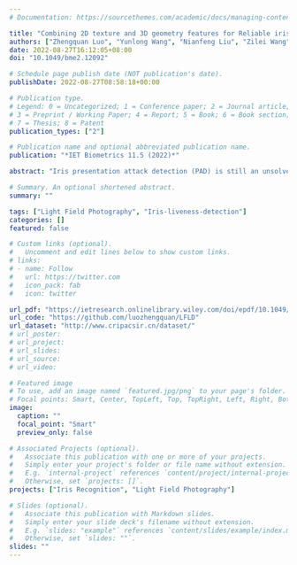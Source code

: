 ```yaml
---
# Documentation: https://sourcethemes.com/academic/docs/managing-content/

title: "Combining 2D texture and 3D geometry features for Reliable iris presentation attack detection using light field focal stack"
authors: ["Zhengquan Luo", "Yunlong Wang", "Nianfeng Liu", "Zilei Wang"]
date: 2022-08-27T16:12:05+08:00
doi: "10.1049/bme2.12092"

# Schedule page publish date (NOT publication's date).
publishDate: 2022-08-27T08:58:18+00:00

# Publication type.
# Legend: 0 = Uncategorized; 1 = Conference paper; 2 = Journal article;
# 3 = Preprint / Working Paper; 4 = Report; 5 = Book; 6 = Book section;
# 7 = Thesis; 8 = Patent
publication_types: ["2"]

# Publication name and optional abbreviated publication name.
publication: "*IET Biometrics 11.5 (2022)*"

abstract: "Iris presentation attack detection (PAD) is still an unsolved problem mainly due to the various spoof attack strategies and poor generalisation on unseen attackers. In this paper, the merits of both light field (LF) imaging and deep learning (DL) are leveraged to combine 2D texture and 3D geometry features for iris liveness detection. By exploring off-the-shelf deep features of planar-oriented and sequence-oriented deep neural networks (DNNs) on the rendered focal stack, the proposed framework excavates the differences in 3D geometric structure and 2D spatial texture between bona fide and spoofing irises captured by LF cameras. A group of pre-trained DL models are adopted as feature extractor and the parameters of SVM classifiers are optimised on a limited number of samples. Moreover, two-branch feature fusion further strengthens the framework's robustness and reliability against severe motion blur, noise, and other degradation factors. The results of comparative experiments indicate that variants of the proposed framework significantly surpass the PAD methods that take 2D planar images or LF focal stack as input, even recent state-of-the-art (SOTA) methods fined-tuned on the adopted database. Presentation attacks, including printed papers, printed photos, and electronic displays, can be accurately detected without fine-tuning a bulky CNN. In addition, ablation studies validate the effectiveness of fusing geometric structure and spatial texture features. The results of multi-class attack detection experiments also verify the good generalisation ability of the proposed framework on unseen presentation attacks."

# Summary. An optional shortened abstract.
summary: ""

tags: ["Light Field Photography", "Iris-liveness-detection"]
categories: []
featured: false

# Custom links (optional).
#   Uncomment and edit lines below to show custom links.
# links:
# - name: Follow
#   url: https://twitter.com
#   icon_pack: fab
#   icon: twitter

url_pdf: "https://ietresearch.onlinelibrary.wiley.com/doi/epdf/10.1049/bme2.12092"
url_code: "https://github.com/luozhengquan/LFLD"
url_dataset: "http://www.cripacsir.cn/dataset/"
# url_poster:
# url_project:
# url_slides:
# url_source:
# url_video:

# Featured image
# To use, add an image named `featured.jpg/png` to your page's folder. 
# Focal points: Smart, Center, TopLeft, Top, TopRight, Left, Right, BottomLeft, Bottom, BottomRight.
image:
  caption: ""
  focal_point: "Smart"
  preview_only: false

# Associated Projects (optional).
#   Associate this publication with one or more of your projects.
#   Simply enter your project's folder or file name without extension.
#   E.g. `internal-project` references `content/project/internal-project/index.md`.
#   Otherwise, set `projects: []`.
projects: ["Iris Recognition", "Light Field Photography"]

# Slides (optional).
#   Associate this publication with Markdown slides.
#   Simply enter your slide deck's filename without extension.
#   E.g. `slides: "example"` references `content/slides/example/index.md`.
#   Otherwise, set `slides: ""`.
slides: ""
---
```

